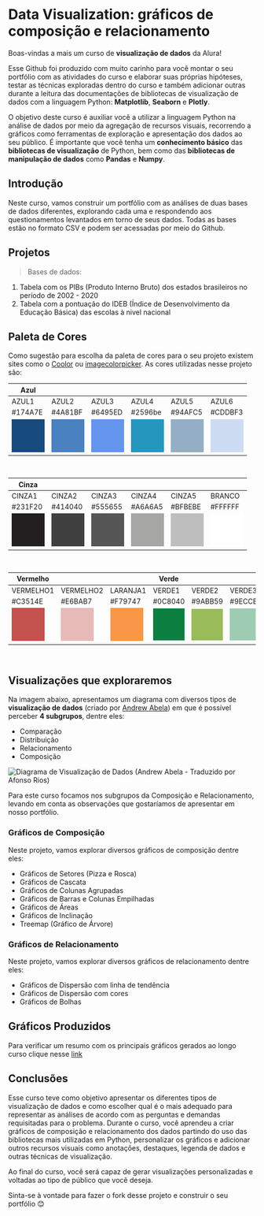 # Data Visualization: gráficos de composição e relacionamento

Boas-vindas a mais um curso de **visualização de dados** da Alura! 

Esse Github foi produzido com muito carinho para você montar o seu portfólio com as atividades do curso e elaborar suas próprias hipóteses, testar as técnicas exploradas dentro do curso e também adicionar outras durante a leitura das documentações de bibliotecas de visualização de dados com a linguagem Python: **Matplotlib**, **Seaborn** e **Plotly**.

O objetivo deste curso é auxiliar você a utilizar a linguagem Python na análise de dados por meio da agregação de recursos visuais, recorrendo a gráficos como ferramentas de exploração e apresentação dos dados ao seu público. É importante que você tenha um **conhecimento básico** das **bibliotecas de visualização** de Python, bem como das **bibliotecas de manipulação de dados** como **Pandas** e **Numpy**.

## Introdução

Neste curso, vamos construir um portfólio com as análises de duas bases de dados diferentes, explorando cada uma e respondendo aos questionamentos levantados em torno de seus dados. Todas as bases estão no formato CSV e podem ser acessadas por meio do Github.

## Projetos

> Bases de dados:

<ol> 
  <li> Tabela com os PIBs (Produto Interno Bruto) dos estados brasileiros no período de 2002 - 2020</li>
  <li> Tabela com a pontuação do IDEB (Índice de Desenvolvimento da Educação Básica) das escolas à nivel nacional</li>
</ol>

## Paleta de Cores

Como sugestão para escolha da paleta de cores para o seu projeto existem sites como o [Coolor](https://coolors.co/palettes/trending) ou [imagecolorpicker](https://imagecolorpicker.com/).
As cores utilizadas nesse projeto são: 

|Azul||||||
|------|------|------|------|------|------|
| AZUL1 |AZUL2 |AZUL3 |AZUL4 |AZUL5 |AZUL6 |
|#174A7E | #4A81BF | #6495ED| #2596be | #94AFC5 | #CDDBF3 |
|![adicionar desc](https://github.com/afonsosr2/dataviz-graficos-composicao-relacionamento/blob/638632b27146722cb9589f502a3a444a4eeac717/imagens/paleta_cores/AZUL1.png?raw=true)|![adicionar desc](https://github.com/afonsosr2/dataviz-graficos-composicao-relacionamento/blob/638632b27146722cb9589f502a3a444a4eeac717/imagens/paleta_cores/AZUL2.png?raw=true)|![adicionar desc](https://github.com/afonsosr2/dataviz-graficos-composicao-relacionamento/blob/638632b27146722cb9589f502a3a444a4eeac717/imagens/paleta_cores/AZUL3.png?raw=true)|![adicionar desc](https://github.com/afonsosr2/dataviz-graficos-composicao-relacionamento/blob/638632b27146722cb9589f502a3a444a4eeac717/imagens/paleta_cores/AZUL4.png?raw=true)|![adicionar desc](https://github.com/afonsosr2/dataviz-graficos-composicao-relacionamento/blob/638632b27146722cb9589f502a3a444a4eeac717/imagens/paleta_cores/AZUL5.png?raw=true)|![adicionar desc](https://github.com/afonsosr2/dataviz-graficos-composicao-relacionamento/blob/638632b27146722cb9589f502a3a444a4eeac717/imagens/paleta_cores/AZUL6.png?raw=true) |

&nbsp;

|Cinza||||||
|------|------|------|------|------|------|
| CINZA1 |CINZA2 |CINZA3 |CINZA4 |CINZA5|BRANCO|
|#231F20 | #414040| #555655 | #A6A6A5| #BFBEBE |#FFFFFF|
| ![adicionar desc](https://github.com/afonsosr2/dataviz-graficos-composicao-relacionamento/blob/638632b27146722cb9589f502a3a444a4eeac717/imagens/paleta_cores/CINZA1.png?raw=true)  |![adicionar desc](https://github.com/afonsosr2/dataviz-graficos-composicao-relacionamento/blob/638632b27146722cb9589f502a3a444a4eeac717/imagens/paleta_cores/CINZA2.png?raw=true) |![adicionar desc](https://github.com/afonsosr2/dataviz-graficos-composicao-relacionamento/blob/638632b27146722cb9589f502a3a444a4eeac717/imagens/paleta_cores/CINZA3.png?raw=true) |![adicionar desc](https://github.com/afonsosr2/dataviz-graficos-composicao-relacionamento/blob/638632b27146722cb9589f502a3a444a4eeac717/imagens/paleta_cores/CINZA4.png?raw=true) |![adicionar desc](https://github.com/afonsosr2/dataviz-graficos-composicao-relacionamento/blob/638632b27146722cb9589f502a3a444a4eeac717/imagens/paleta_cores/CINZA5.png?raw=true)|![adicionar desc](https://github.com/afonsosr2/dataviz-graficos-composicao-relacionamento/blob/638632b27146722cb9589f502a3a444a4eeac717/imagens/paleta_cores/BRANCO.png?raw=true)|

&nbsp;

|Vermelho|||Verde|||
|------|------|------|------|------|------|
| VERMELHO1 |VERMELHO2 |LARANJA1 | VERDE1 |VERDE2 | VERDE3 |
|#C3514E | #E6BAB7 | #F79747|#0C8040 | #9ABB59 |#9ECCB3|
| ![adicionar desc](https://github.com/afonsosr2/dataviz-graficos-composicao-relacionamento/blob/638632b27146722cb9589f502a3a444a4eeac717/imagens/paleta_cores//VERMELHO1.png?raw=true) |![adicionar desc](https://github.com/afonsosr2/dataviz-graficos-composicao-relacionamento/blob/638632b27146722cb9589f502a3a444a4eeac717/imagens/paleta_cores/VERMELHO2.png?raw=true)|![adicionar desc](https://github.com/afonsosr2/dataviz-graficos-composicao-relacionamento/blob/638632b27146722cb9589f502a3a444a4eeac717/imagens/paleta_cores/LARANJA1.png?raw=true)| ![adicionar desc](https://github.com/afonsosr2/dataviz-graficos-composicao-relacionamento/blob/638632b27146722cb9589f502a3a444a4eeac717/imagens/paleta_cores/VERDE1.png?raw=true) |![adicionar desc](https://github.com/afonsosr2/dataviz-graficos-composicao-relacionamento/blob/638632b27146722cb9589f502a3a444a4eeac717/imagens/paleta_cores/VERDE2.png?raw=true)|![adicionar desc](https://github.com/afonsosr2/dataviz-graficos-composicao-relacionamento/blob/638632b27146722cb9589f502a3a444a4eeac717/imagens/paleta_cores/VERDE3.png?raw=true)|

&nbsp;

## Visualizações que exploraremos

Na imagem abaixo, apresentamos um diagrama com diversos tipos de **visualização de dados** (criado por [Andrew Abela](https://extremepresentation.com/wp-content/uploads/choosing-a-good-chart-09-1.pdf)) em que é possível perceber **4 subgrupos**, dentre eles:

- Comparação
- Distribuição
- Relacionamento
- Composição

![Diagrama de Visualização de Dados (Andrew Abela - Traduzido por Afonso Rios)](https://github.com/alura-cursos/dataviz-graficos/blob/master/imagens/Tipos_Graficos/Diagrama%20de%20Visualiza%C3%A7%C3%A3o%20de%20Dados%20(Andrew%20Abela%20-%20Traduzido%20por%20Afonso%20Rios).png?raw=true)

Para este curso focamos nos subgrupos da Composição e Relacionamento, levando em conta as observações que gostaríamos de apresentar em nosso portfólio.

### Gráficos de Composição

Neste projeto, vamos explorar diversos gráficos de composição dentre eles:

- Gráficos de Setores (Pizza e Rosca)
- Gráficos de Cascata
- Gráficos de Colunas Agrupadas
- Gráficos de Barras e Colunas Empilhadas
- Gráficos de Áreas
- Gráficos de Inclinação
- Treemap (Gráfico de Árvore)

### Gráficos de Relacionamento

Neste projeto, vamos explorar diversos gráficos de relacionamento dentre eles:

- Gráficos de Dispersão com linha de tendência
- Gráficos de Dispersão com cores
- Gráficos de Bolhas

## Gráficos Produzidos

Para verificar um resumo com os principais gráficos gerados ao longo curso clique nesse [link](https://github.com/afonsosr2/dataviz-graficos-composicao-relacionamento/blob/main/Data_Visualization_gr%C3%A1ficos_de_composi%C3%A7%C3%A3o_e_relacionamento_(gr%C3%A1ficos_produzidos).ipynb)

## Conclusões

Esse curso teve como objetivo apresentar os diferentes tipos de visualização de dados e como escolher qual é o mais adequado para representar as análises de acordo com as perguntas e demandas requisitadas para o problema. Durante o curso, você aprendeu a criar gráficos de composição e relacionamento dos dados partindo do uso das bibliotecas mais utilizadas em Python, personalizar os gráficos e adicionar outros recursos visuais como anotações, destaques, legenda de dados e outras técnicas de visualização. 

Ao final do curso, você será capaz de gerar visualizações personalizadas e voltadas ao tipo de público que você deseja.	

Sinta-se à vontade para fazer o fork desse projeto e construir o seu portfólio 😊
